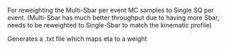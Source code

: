For reweighting the Multi-Sbar per event MC samples to Single SQ per event. (Multi-Sbar has much better throughput due to having more Sbar, needs to be reweighted to Single-Sbar to match the kinematic profile)

Generates a .txt file which maps eta to a weight
